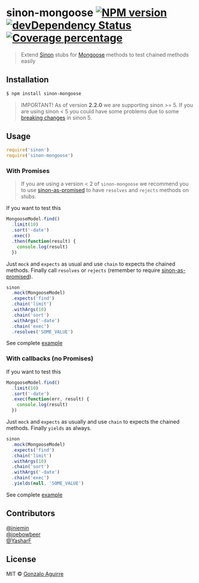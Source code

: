<!-- prettier-ignore-start -->
# sinon-mongoose [![NPM version][npm-image]][npm-url] [![devDependency Status][daviddm-image]][daviddm-url] [![Coverage percentage][coveralls-image]][coveralls-url]

> Extend [Sinon][sinon-url] stubs for [Mongoose][mongoose-url] methods to test chained methods easily

## Installation

```sh
$ npm install sinon-mongoose
```

> IMPORTANT! As of version **2.2.0** we are supporting sinon >= 5. 
> If you are using sinon < 5 you could have some problems due to some [breaking changes][sinon-5-breaking-changes] in sinon 5. 

## Usage

```js
require('sinon')
require('sinon-mongoose')
```

### With Promises

> If you are using a version < 2 of `sinon-mongoose` we recommend you to use [sinon-as-promised][sinon-as-promised-url] to have `resolves` and `rejects` methods on stubs.

If you want to test this

```js
MongooseModel.find()
  .limit(10)
  .sort('-date')
  .exec()
  .then(function(result) {
    console.log(result)
  })
```

Just `mock` and `expects` as usual and use `chain` to expects the chained methods.
Finally call `resolves` or `rejects` (remember to require [sinon-as-promised][sinon-as-promised-url]).

```js
sinon
  .mock(MongooseModel)
  .expects('find')
  .chain('limit')
  .withArgs(10)
  .chain('sort')
  .withArgs('-date')
  .chain('exec')
  .resolves('SOME_VALUE')
```

See complete [example][promises-example-url]

### With callbacks (no Promises)

If you want to test this

```js
MongooseModel.find()
  .limit(10)
  .sort('-date')
  .exec(function(err, result) {
    console.log(result)
  })
```

Just `mock` and `expects` as usually and use `chain` to expects the chained methods.
Finally `yields` as always.

```js
sinon
  .mock(MongooseModel)
  .expects('find')
  .chain('limit')
  .withArgs(10)
  .chain('sort')
  .withArgs('-date')
  .chain('exec')
  .yields(null, 'SOME_VALUE')
```

See complete [example][callbacks-example-url]

## Contributors

[@jniemin](https://github.com/jniemin)  
[@joebowbeer](https://github.com/joebowbeer)  
[@YasharF](https://github.com/YasharF)

## License

MIT © [Gonzalo Aguirre]()

[npm-image]: https://badge.fury.io/js/sinon-mongoose.svg
[npm-url]: https://npmjs.org/package/sinon-mongoose
[travis-image]: https://travis-ci.org/underscopeio/sinon-mongoose.svg?branch=master
[travis-url]: https://travis-ci.org/underscopeio/sinon-mongoose
[daviddm-image]: https://david-dm.org/underscopeio/sinon-mongoose/dev-status.svg?theme=shields.io
[daviddm-url]: https://david-dm.org/underscopeio/sinon-mongoose?type=dev
[coveralls-image]: https://coveralls.io/repos/underscopeio/sinon-mongoose/badge.svg
[coveralls-url]: https://coveralls.io/r/underscopeio/sinon-mongoose
[sinon-url]: https://github.com/cjohansen/sinon.js
[mongoose-url]: https://github.com/Automattic/mongoose
[sinon-as-promised-url]: https://github.com/bendrucker/sinon-as-promised
[promises-example-url]: https://github.com/underscopeio/sinon-mongoose/tree/master/examples/promises
[callbacks-example-url]: https://github.com/underscopeio/sinon-mongoose/tree/master/examples/callbacks
[sinon-5-breaking-changes]: http://sinonjs.org/guides/migrating-to-5.0
<!-- prettier-ignore-end -->
